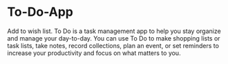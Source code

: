 # To-Do-App
Add to wish list. To Do is a task management app to help you stay organize and manage your day-to-day. You can use  To Do to make shopping lists or task lists, take notes, record collections, plan an event, or set reminders to increase your productivity and focus on what matters to you.
